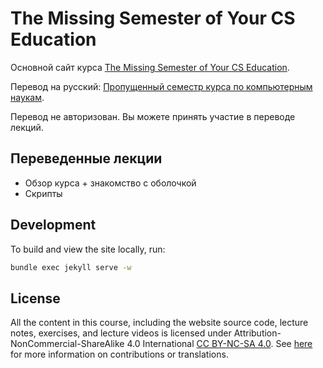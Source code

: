 # The Missing Semester of Your CS Education

Основной сайт курса [The Missing Semester of Your CS Education](https://missing.csail.mit.edu/).

Перевод на русский: [Пропущенный семестр курса по компьютерным наукам](https://missing-semester-ru.github.io/).

Перевод не авторизован. Вы можете принять участие в переводе лекций.

## Переведенные лекции

- Обзор курса + знакомство с оболочкой
- Скрипты

## Development

To build and view the site locally, run:

```bash
bundle exec jekyll serve -w
```

## License

All the content in this course, including the website source code, lecture notes, exercises, and lecture videos is licensed under Attribution-NonCommercial-ShareAlike 4.0 International [CC BY-NC-SA 4.0](https://creativecommons.org/licenses/by-nc-sa/4.0/). See [here](https://missing.csail.mit.edu/license) for more information on contributions or translations.